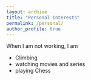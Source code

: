 ```yaml
---
layout: archive
title: "Personal Interests"
permalink: /personal/
author_profile: true
---
```


When I am not working, I am 

* Climbing
* watching movies and series 
* playing Chess
